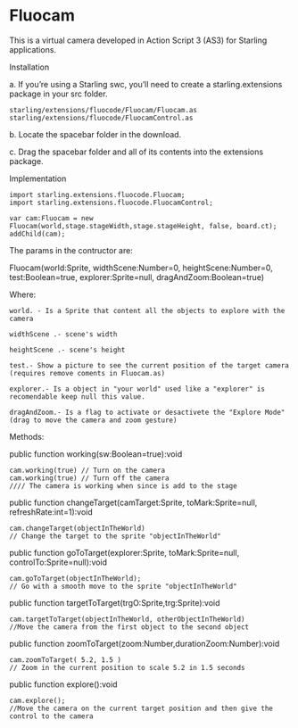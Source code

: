 Fluocam
=======

This is a virtual camera developed in Action Script 3 (AS3) for Starling applications.



Installation

a. If you’re using a Starling swc, you’ll need to create a starling.extensions package in your src folder. 

    starling/extensions/fluocode/Fluocam/Fluocam.as
    starling/extensions/fluocode/FluocamControl.as
    

b. Locate the spacebar folder in the download.

c. Drag the spacebar folder and all of its contents into the extensions package.



Implementation


    import starling.extensions.fluocode.Fluocam;
    import starling.extensions.fluocode.FluocamControl;

    var cam:Fluocam = new Fluocam(world,stage.stageWidth,stage.stageHeight, false, board.ct);
    addChild(cam);
    

The params in the contructor are:

Fluocam(world:Sprite, widthScene:Number=0, heightScene:Number=0, test:Boolean=true, explorer:Sprite=null, dragAndZoom:Boolean=true)


Where:

    world. - Is a Sprite that content all the objects to explore with the camera
    
    widthScene .- scene's width 
    
    heightScene .- scene's height 
    
    test.- Show a picture to see the current position of the target camera (requires remove coments in Fluocam.as)
    
    explorer.- Is a object in "your world" used like a "explorer" is recomendable keep null this value.
    
    dragAndZoom.- Is a flag to activate or desactivete the "Explore Mode" (drag to move the camera and zoom gesture)
    
    

Methods:

public function working(sw:Boolean=true):void

    cam.working(true) // Turn on the camera
    cam.working(true) // Turn off the camera 
    //// The camera is working when since is add to the stage
    


public function changeTarget(camTarget:Sprite, toMark:Sprite=null, refreshRate:int=1):void 

    cam.changeTarget(objectInTheWorld)
    // Change the target to the sprite "objectInTheWorld"
    


public function goToTarget(explorer:Sprite, toMark:Sprite=null, controlTo:Sprite=null):void

    cam.goToTarget(objectInTheWorld);
    // Go with a smooth move to the sprite "objectInTheWorld"
    
    
public function targetToTarget(trgO:Sprite,trg:Sprite):void 

    cam.targetToTarget(objectInTheWorld, otherObjectInTheWorld)
    //Move the camera from the first object to the second object
    

public function zoomToTarget(zoom:Number,durationZoom:Number):void

    cam.zoomToTarget( 5.2, 1.5 )
    // Zoom in the current position to scale 5.2 in 1.5 seconds


public function explore():void

    cam.explore();
    //Move the camera on the current target position and then give the control to the camera
